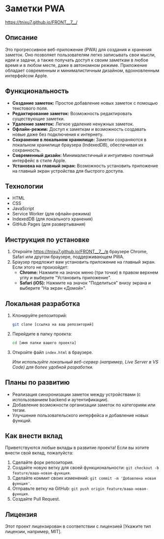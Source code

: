 # Заметки PWA

https://tnixu7.github.io/FRONT__7__/

## Описание

Это прогрессивное веб-приложение (PWA) для создания и хранения заметок.  Оно позволяет пользователям легко записывать свои мысли, идеи и задачи, а также получать доступ к своим заметкам в любое время и в любом месте, даже в автономном режиме. Приложение обладает современным и минималистичным дизайном, вдохновленным интерфейсом Apple.

## Функциональность

*   **Создание заметок:** Простое добавление новых заметок с помощью текстового поля.
*   **Редактирование заметок:** Возможность редактировать существующие заметки.
*   **Удаление заметок:** Легкое удаление ненужных заметок.
*   **Офлайн-режим:** Доступ к заметкам и возможность создавать новые даже без подключения к интернету.
*   **Сохранение в локальном хранилище:** Заметки сохраняются в локальном хранилище браузера (IndexedDB), обеспечивая их сохранность.
*   **Современный дизайн:** Минималистичный и интуитивно понятный интерфейс в стиле Apple.
*   **Установка на главный экран:** Возможность установить приложение на главный экран устройства для быстрого доступа.

## Технологии

*   HTML
*   CSS
*   JavaScript
*   Service Worker (для офлайн-режима)
*   IndexedDB (для локального хранения)
*   GitHub Pages (для развертывания)

## Инструкция по установке

1.  Откройте https://tnixu7.github.io/FRONT__7__/в браузере Chrome, Safari или другом браузере, поддерживающем PWA.
2.  Браузер предложит вам установить приложение на главный экран.  Если этого не произойдет:
    *   **Chrome:** Нажмите на значок меню (три точки) в правом верхнем углу и выберите "Установить приложение".
    *   **Safari (iOS):** Нажмите на значок "Поделиться" внизу экрана и выберите "На экран «Домой»".

## Локальная разработка

1.  Клонируйте репозиторий:

    ```bash
    git clone [ссылка на ваш репозиторий]
    ```

2.  Перейдите в папку проекта:

    ```bash
    cd [имя папки вашего проекта]
    ```

3.  Откройте файл `index.html` в браузере.

    *Или используйте локальный веб-сервер (например, Live Server в VS Code) для более удобной разработки.*

## Планы по развитию

*   Реализация синхронизации заметок между устройствами (с использованием backend и аутентификации).
*   Добавление возможности организации заметок по категориям или тегам.
*   Улучшение пользовательского интерфейса и добавление новых функций.

## Как внести вклад

Приветствуются любые вклады в развитие проекта! Если вы хотите внести свой вклад, пожалуйста:

1.  Сделайте форк репозитория.
2.  Создайте новую ветку для своей функциональности: `git checkout -b feature/ваша-новая-функция`.
3.  Сделайте коммит своих изменений: `git commit -m 'Добавлена новая функция'`.
4.  Отправьте ветку на GitHub: `git push origin feature/ваша-новая-функция`.
5.  Создайте Pull Request.

## Лицензия

Этот проект лицензирован в соответствии с лицензией [Укажите тип лицензии, например, MIT].

